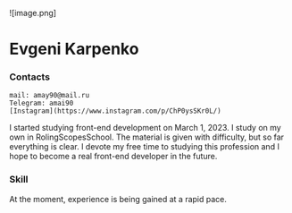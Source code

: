 ![image.png]
# Evgeni Karpenko
### Contacts 
    mail: amay90@mail.ru
    Telegram: amai90
    [Instagram](https://www.instagram.com/p/ChP0ysSKr0L/)


I started studying front-end development on March 1, 2023. I study on my own in RolingScopesSchool. The material is given with difficulty, but so far everything is clear.
I devote my free time to studying this profession and I hope to become a real front-end developer in the future.
### Skill
At the moment, experience is being gained at a rapid pace.
